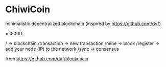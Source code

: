 # ChiwiCoin
minimalistic decentralized blockchain
(inspired by https://github.com/dvf)

<root> = <IP address>:5000

/  -> blockchain
/transaction  -> new transaction
/mine  ->  block
/register  -> add your node (IP) to the network
/sync  -> consensus


from https://github.com/dvf/blockchain
